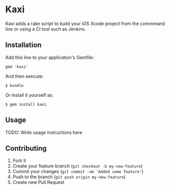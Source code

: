 # Kaxi

Kaxi adds a rake script to build your iOS Xcode project from the commmand line or using a CI tool such as Jenkins.

## Installation

Add this line to your application's Gemfile:

    gem 'kaxi'

And then execute:

    $ bundle

Or install it yourself as:

    $ gem install kaxi

## Usage

TODO: Write usage instructions here

## Contributing

1. Fork it
2. Create your feature branch (`git checkout -b my-new-feature`)
3. Commit your changes (`git commit -am 'Added some feature'`)
4. Push to the branch (`git push origin my-new-feature`)
5. Create new Pull Request
